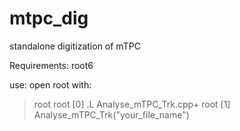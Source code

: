 # mtpc_dig
standalone digitization of mTPC

Requirements: root6

use: open root with:
> root
root [0] .L Analyse_mTPC_Trk.cpp+
root [1] Analyse_mTPC_Trk("your_file_name")
